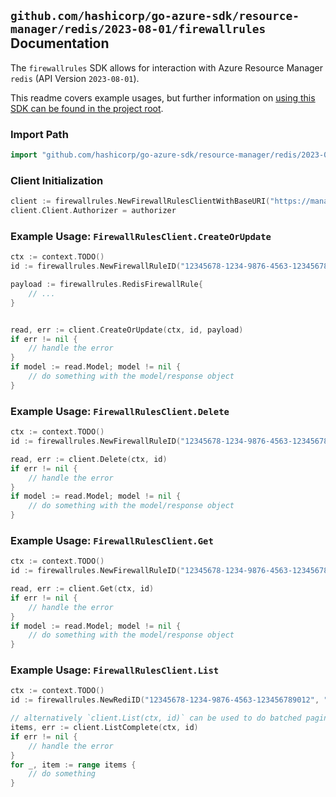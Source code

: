 
## `github.com/hashicorp/go-azure-sdk/resource-manager/redis/2023-08-01/firewallrules` Documentation

The `firewallrules` SDK allows for interaction with Azure Resource Manager `redis` (API Version `2023-08-01`).

This readme covers example usages, but further information on [using this SDK can be found in the project root](https://github.com/hashicorp/go-azure-sdk/tree/main/docs).

### Import Path

```go
import "github.com/hashicorp/go-azure-sdk/resource-manager/redis/2023-08-01/firewallrules"
```


### Client Initialization

```go
client := firewallrules.NewFirewallRulesClientWithBaseURI("https://management.azure.com")
client.Client.Authorizer = authorizer
```


### Example Usage: `FirewallRulesClient.CreateOrUpdate`

```go
ctx := context.TODO()
id := firewallrules.NewFirewallRuleID("12345678-1234-9876-4563-123456789012", "example-resource-group", "redisName", "firewallRuleName")

payload := firewallrules.RedisFirewallRule{
	// ...
}


read, err := client.CreateOrUpdate(ctx, id, payload)
if err != nil {
	// handle the error
}
if model := read.Model; model != nil {
	// do something with the model/response object
}
```


### Example Usage: `FirewallRulesClient.Delete`

```go
ctx := context.TODO()
id := firewallrules.NewFirewallRuleID("12345678-1234-9876-4563-123456789012", "example-resource-group", "redisName", "firewallRuleName")

read, err := client.Delete(ctx, id)
if err != nil {
	// handle the error
}
if model := read.Model; model != nil {
	// do something with the model/response object
}
```


### Example Usage: `FirewallRulesClient.Get`

```go
ctx := context.TODO()
id := firewallrules.NewFirewallRuleID("12345678-1234-9876-4563-123456789012", "example-resource-group", "redisName", "firewallRuleName")

read, err := client.Get(ctx, id)
if err != nil {
	// handle the error
}
if model := read.Model; model != nil {
	// do something with the model/response object
}
```


### Example Usage: `FirewallRulesClient.List`

```go
ctx := context.TODO()
id := firewallrules.NewRediID("12345678-1234-9876-4563-123456789012", "example-resource-group", "redisName")

// alternatively `client.List(ctx, id)` can be used to do batched pagination
items, err := client.ListComplete(ctx, id)
if err != nil {
	// handle the error
}
for _, item := range items {
	// do something
}
```
